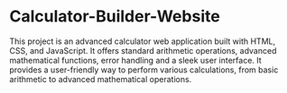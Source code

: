 # Calculator-Builder-Website
This project is an advanced calculator web application built with HTML, CSS, and JavaScript. It offers standard arithmetic operations, advanced mathematical functions, error handling and a sleek user interface. It provides a user-friendly way to perform various calculations, from basic arithmetic to advanced mathematical operations. 
